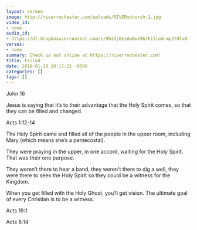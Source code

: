 ```yaml
---
layout: sermon
image: http://riverrochester.com/uploads/RIVERxchurch-1.jpg
video_id:
- none
audio_id:
- https://dl.dropboxusercontent.com/s/9h33j0ezdu0wx9b/Filled.mp3?dl=0
verses:
- none
summary: Check us out online at https://riverrochester.com!
title: Filled
date: 2018-01-28 19:17:21 -0500
categories: []
tags: []
---
```

John 16

Jesus is saying that it’s to their advantage that the Holy Spirit comes, so that they can be filled and changed.

Acts 1:12-14

The Holy Spirit came and filled all of the people in the upper room, including Mary (which means she’s a pentecostal). 

They were praying in the upper, in one accord, waiting for the Holy Spirit. That was their one purpose.

They weren’t there to hear a band, they weren’t there to dig a well, they were there to seek the Holy Spirit so they could be a witness for the Kingdom.

When you get filled with the Holy Ghost, you’ll get vision. The ultimate goal of every Christian is to be a witness. 

Acts 19:1

Acts 8:14
